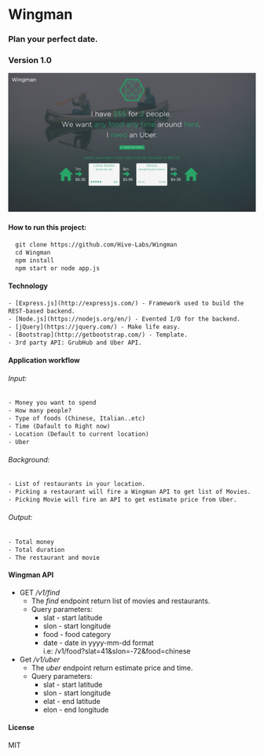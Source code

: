 # Wingman

### Plan your perfect date.
### Version 1.0

<p align="center">
  <img src="https://raw.githubusercontent.com/Hive-Labs/Wingman/master/public/img/wingman.png"/>
</p>

#### How to run this project:
```
  git clone https://github.com/Hive-Labs/Wingman
  cd Wingman    
  npm install
  npm start or node app.js
```

#### Technology
    - [Express.js](http://expressjs.com/) - Framework used to build the REST-based backend.
    - [Node.js](https://nodejs.org/en/) - Evented I/O for the backend.
    - [jQuery](https://jquery.com/) - Make life easy.
    - [Bootstrap](http://getbootstrap.com/) - Template.
    - 3rd party API: GrubHub and Uber API.

#### Application workflow
###### Input:
    - Money you want to spend
    - How many people?
    - Type of foods (Chinese, Italian..etc)
    - Time (Dafault to Right now)
    - Location (Default to current location)
    - Uber
###### Background:
    - List of restaurants in your location.
    - Picking a restaurant will fire a Wingman API to get list of Movies.
    - Picking Movie will fire an API to get estimate price from Uber.
###### Output:
    - Total money
    - Total duration
    - The restaurant and movie

#### Wingman API

- GET */v1/find*
  - The *find* endpoint return list of movies and restaurants.
  - Query parameters:
      - slat - start latitude
      - slon - start longitude
      - food - food category
      - date - date in yyyy-mm-dd format           
      i.e: /v1/food?slat=41&slon=-72&food=chinese
- Get */v1/uber*
  - The *uber* endpoint return estimate price and time.
  - Query parameters:
      - slat - start latitude
      - slon - start longitude
      - elat - end latitude
      - elon - end longitude

#### License
MIT
